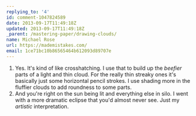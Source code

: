 ```yaml
---
replying_to: '4'
id: comment-1047824589
date: 2013-09-17T11:49:18Z
updated: 2013-09-17T11:49:18Z
_parent: /mastering-paper/drawing-clouds/
name: Michael Rose
url: https://mademistakes.com/
email: 1ce71bc10b86565464b612093d89707e
---
```


1. Yes. It's kind of like crosshatching. I use that to build up the *beefier* parts of a light and thin cloud. For the really thin streaky ones it's basically just some horizontal pencil strokes. I use shading more in the fluffier clouds to add roundness to some parts.
2. And you're right on the sun being lit and everything else in silo. I went with a more dramatic eclipse that you'd almost never see. Just my *artistic* interpretation.
